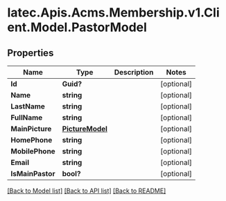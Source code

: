 # Iatec.Apis.Acms.Membership.v1.Client.Model.PastorModel
## Properties

Name | Type | Description | Notes
------------ | ------------- | ------------- | -------------
**Id** | **Guid?** |  | [optional] 
**Name** | **string** |  | [optional] 
**LastName** | **string** |  | [optional] 
**FullName** | **string** |  | [optional] 
**MainPicture** | [**PictureModel**](PictureModel.md) |  | [optional] 
**HomePhone** | **string** |  | [optional] 
**MobilePhone** | **string** |  | [optional] 
**Email** | **string** |  | [optional] 
**IsMainPastor** | **bool?** |  | [optional] 

[[Back to Model list]](../README.md#documentation-for-models) [[Back to API list]](../README.md#documentation-for-api-endpoints) [[Back to README]](../README.md)

